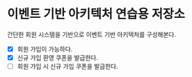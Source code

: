 # 이벤트 기반 아키텍처 연습용 저장소

간단한 회원 시스템을 기반으로 이벤트 기반 아키텍처를 구성해본다.

* [x] 회원 가입이 가능하다.
* [x] 신규 가입 환영 쿠폰을 발급한다.
* [ ] 회원 가입 시 신규 가입 쿠폰을 발급한다.